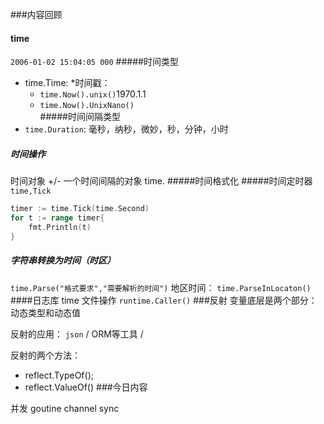 ###内容回顾
#### time
`2006-01-02 15:04:05 000`
#####时间类型
* time.Time: 
*时间戳：   
   * `time.Now().unix()`1970.1.1
   *  `time.Now().UnixNano()`        
#####时间间隔类型
* `time.Duration`: 毫秒，纳秒，微妙，秒，分钟，小时
##### 时间操作
时间对象 +/- 一个时间间隔的对象
time.
#####时间格式化
#####时间定时器
`time,Tick`

```go
timer := time.Tick(time.Second)
for t := range timer{
    fmt.Println(t)
}
````
##### 字符串转换为时间（时区）
`time.Parse("格式要求","需要解析的时间")`
 地区时间：
    `time.ParseInLocaton()`   
####日志库
time
文件操作
`runtime.Caller()`
###反射
变量底层是两个部分：动态类型和动态值

反射的应用： `json` / ORM等工具 / 

反射的两个方法：
   * reflect.TypeOf(); 
   * reflect.ValueOf()
###今日内容

并发
goutine
channel
sync
